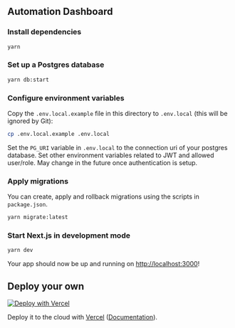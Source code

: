 ## Automation Dashboard

### Install dependencies

```bash
yarn
```

### Set up a Postgres database

```bash
yarn db:start
```

### Configure environment variables

Copy the `.env.local.example` file in this directory to `.env.local` (this will be ignored by Git):

```bash
cp .env.local.example .env.local
```

Set the `PG_URI` variable in `.env.local` to the connection uri of your postgres database.
Set other environment variables related to JWT and allowed user/role. May change in the future once authentication is setup.

### Apply migrations

You can create, apply and rollback migrations using the scripts in `package.json`.

```bash
yarn migrate:latest
```

### Start Next.js in development mode

```bash
yarn dev
```

Your app should now be up and running on [http://localhost:3000](http://localhost:3000)!

## Deploy your own

[![Deploy with Vercel](https://vercel.com/button)](https://vercel.com/import/git?c=1&s=https://github.com/saturninoabril/automation-dashboard)

Deploy it to the cloud with [Vercel](https://vercel.com/new?utm_source=github&utm_medium=readme&utm_campaign=automation-dashboard) ([Documentation](https://nextjs.org/docs/deployment)).
